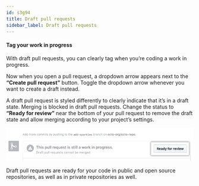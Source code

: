 ```yaml
---
id: s3g94
title: Draft pull requests
sidebar_label: Draft pull requests
---
```



#### Tag your work in progress

With draft pull requests, you can clearly tag when you’re coding a work in progress.

Now when you open a pull request, a dropdown arrow appears next to the **“Create pull request”** button.
Toggle the dropdown arrow whenever you want to create a draft instead.





A draft pull request is styled differently to clearly indicate that it’s in a draft state.
Merging is blocked in draft pull requests.
Change the status to **“Ready for review”** near the bottom of your pull request to remove the draft state and allow merging according to your project’s settings.



![xxx](https://raw.githubusercontent.com/ChickenKyiv/awesome-git-article/master/img/PR/ready-for-review-button.png)




Draft pull requests are ready for your code in public and open source repositories, as well as in private repositories as well.
